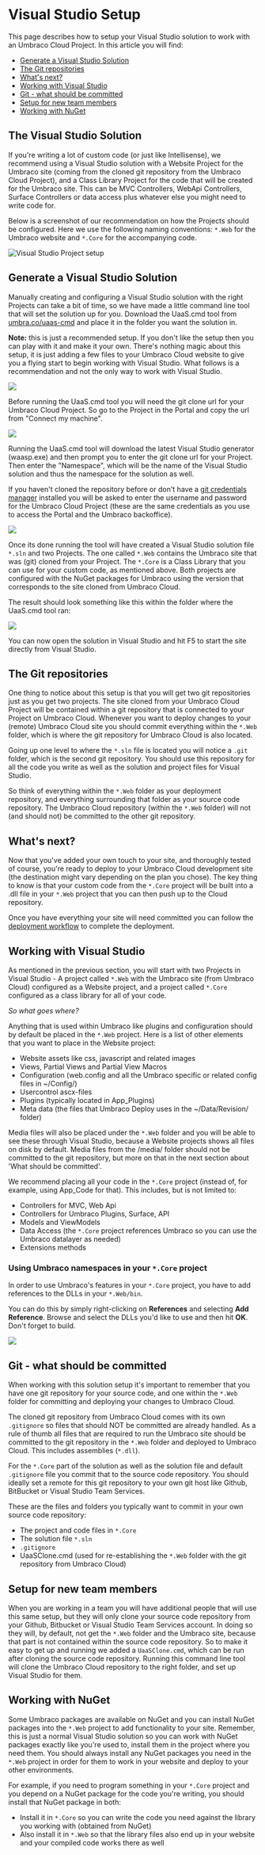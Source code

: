 # Visual Studio Setup

This page describes how to setup your Visual Studio solution to work with an Umbraco Cloud Project.
In this article you will find:

 - [Generate a Visual Studio Solution](#generate-a-visual-studio-solution)
 - [The Git repositories](#the-git-repositories)
 - [What's next?](#whats-next)
 - [Working with Visual Studio](#working-with-visual-studio)
 - [Git - what should be committed](#git---what-should-be-committed)
 - [Setup for new team members](#setup-for-new-team-members)
 - [Working with NuGet](#working-with-nuget)

## The Visual Studio Solution
If you're writing a lot of custom code (or just like Intellisense), we recommend using a Visual Studio solution with a Website Project for the Umbraco site (coming from the cloned git repository from the Umbraco Cloud Project), and a Class Library Project for the code that will be created for the Umbraco site. This can be MVC Controllers, WebApi Controllers, Surface Controllers or data access plus whatever else you might need to write code for.

Below is a screenshot of our recommendation on how the Projects should be configured. Here we use the following naming conventions: `*.Web` for the Umbraco website and `*.Core` for the accompanying code.

![Visual Studio Project setup](images/vs-project-setup.png)

## Generate a Visual Studio Solution
Manually creating and configuring a Visual Studio solution with the right Projects can take a bit of time, so we have made a little command line tool that will set the solution up for you.
Download the UaaS.cmd tool from [umbra.co/uaas-cmd](https://umbra.co/uaas-cmd) and place it in the folder you want the solution in.

**Note:** this is just a recommended setup. If you don't like the setup then you can play with it and make it your own. There's nothing magic about this setup, it is just adding a few files to your Umbraco Cloud website to give you a flying start to begin working with Visual Studio. What follows is a recommendation and not the only way to work with Visual Studio.

![](images/cmd-in-empty-folder.png)

Before running the UaaS.cmd tool you will need the git clone url for your Umbraco Cloud Project. So go to the Project in the Portal and copy the url from "Connect my machine".

![](images/connect-my-machine.png)

Running the UaaS.cmd tool will download the latest Visual Studio generator (waasp.exe) and then prompt you to enter the git clone url for your Project.
Then enter the "Namespace", which will be the name of the Visual Studio solution and thus the namespace for the solution as well.

If you haven't cloned the repository before or don't have a [git credentials manager](https://github.com/Microsoft/Git-Credential-Manager-for-Windows) installed you will be asked to enter the username and password for the Umbraco Cloud Project (these are the same credentials as you use to access the Portal and the Umbraco backoffice).

![](images/cmd-clone.png)

Once its done running the tool will have created a Visual Studio solution file `*.sln` and two Projects. The one called `*.Web` contains the Umbraco site that was (git) cloned from your Project. The `*.Core` is a Class Library that you can use for your custom code, as mentioned above.
Both projects are configured with the NuGet packages for Umbraco using the version that corresponds to the site cloned from Umbraco Cloud.

The result should look something like this within the folder where the UaaS.cmd tool ran:

![](images/generated-solution.png)  

You can now open the solution in Visual Studio and hit F5 to start the site directly from Visual Studio.

## The Git repositories
One thing to notice about this setup is that you will get two git repositories just as you get two projects. The site cloned from your Umbraco Cloud Project will be contained within a git repository that is connected to your Project on Umbraco Cloud. Whenever you want to deploy changes to your (remote) Umbraco Cloud site you should commit everything within the `*.Web` folder, which is where the git repository for Umbraco Cloud is also located.

Going up one level to where the `*.sln` file is located you will notice a `.git` folder, which is the second git repository. You should use this repository for all the code you write as well as the solution and project files for Visual Studio.

So think of everything within the `*.Web` folder as your deployment repository, and everything surrounding that folder as your source code repository. The Umbraco Cloud repository (within the `*.Web` folder) will not (and should not) be committed to the other git repository.

## What's next?
Now that you've added your own touch to your site, and thoroughly tested of course, you're ready to deploy to your Umbraco Cloud development site (the destination might vary depending on the plan you chose). 
The key thing to know is that your custom code from the `*.Core` project will be built into a .dll file in your `*.Web` project that you can then push up to the Cloud repository.

Once you have everything your site will need committed you can follow the [deployment workflow](../../Deployment/) to complete the deployment.

## Working with Visual Studio
As mentioned in the previous section, you will start with two Projects in Visual Studio - A project called `*.Web` with the Umbraco site (from Umbraco Cloud) configured as a Website project, and a project called `*.Core` configured as a class library for all of your code.

_So what goes where?_

Anything that is used within Umbraco like plugins and configuration should by default be placed in the `*.Web` project. Here is a list of other elements that you want to place in the Website project:

* Website assets like css, javascript and related images
* Views, Partial Views and Partial View Macros
* Configuration (web.config and all the Umbraco specific or related config files in ~/Config/)
* Usercontrol ascx-files
* Plugins (typically located in App_Plugins)
* Meta data (the files that Umbraco Deploy uses in the ~/Data/Revision/ folder)

Media files will also be placed under the `*.Web` folder and you will be able to see these through Visual Studio, because a Website projects shows all files on disk by default. Media files from the /media/ folder should not be committed to the git repository, but more on that in the next section about 'What should be committed'.

We recommend placing all your code in the `*.Core` project (instead of, for example, using App_Code for that). This includes, but is not limited to:

* Controllers for MVC, Web Api
* Controllers for Umbraco Plugins, Surface, API
* Models and ViewModels
* Data Access (the `*.Core` project references Umbraco so you can use the Umbraco datalayer as needed)
* Extensions methods

### Using Umbraco namespaces in your `*.Core` project
In order to use Umbraco's features in your `*.Core` project, you have to add references to the DLLs in your `*.Web/bin`.

You can do this by simply right-clicking on **References** and selecting **Add Reference**. Browse and select the DLLs you'd like to use and then hit **OK**. Don't forget to build.

![](images/references.gif)

## Git - what should be committed

When working with this solution setup it's important to remember that you have one git repository for your source code, and one within the `*.Web` folder for committing and deploying your changes to Umbraco Cloud.

The cloned git repository from Umbraco Cloud comes with its own `.gitignore` so files that should NOT be committed are already handled. As a rule of thumb all files that are required to run the Umbraco site should be committed to the git repository in the `*.Web` folder and deployed to Umbraco Cloud. This includes assemblies (`*.dll`). 

For the `*.Core` part of the solution as well as the solution file and default `.gitignore` file you commit that to the source code repository. You should ideally set a remote for this git repository to your own git host like Github, BitBucket or Visual Studio Team Services.

These are the files and folders you typically want to commit in your own source code repository:

* The project and code files in `*.Core`
* The solution file `*.sln`
* `.gitignore`
* UaaSClone.cmd (used for re-establishing the `*.Web` folder with the git repository from Umbraco Cloud)

## Setup for new team members

When you are working in a team you will have additional people that will use this same setup, but they will only clone your source code repository from your Github, Bitbucket or Visual Studio Team Services account. In doing so they will, by default, not get the `*.Web` folder and the Umbraco site, because that part is not contained within the source code repository. 
So to make it easy to get up and running we added a `UaaSClone.cmd`, which can be run after cloning the source code repository.
Running this command line tool will clone the Umbraco Cloud repository to the right folder, and set up Visual Studio for them.

## Working with NuGet

Some Umbraco packages are available on NuGet and you can install NuGet packages into the `*.Web` project to add functionality to your site. Remember, this is just a normal Visual Studio solution so you can work with NuGet packages exactly like you're used to, install them in the project where you need them. You should always install any NuGet packages you need in the `*.Web` project in order for them to work in your website and deploy to your other environments.

For example, if you need to program something in your `*.Core` project and you depend on a NuGet package for the code you're writing, you should install that NuGet package in both:

- Install it in `*.Core` so you can write the code you need against the library you working with (obtained from NuGet)
- Also install it in `*.Web` so that the library files also end up in your website and your compiled code works there as well
